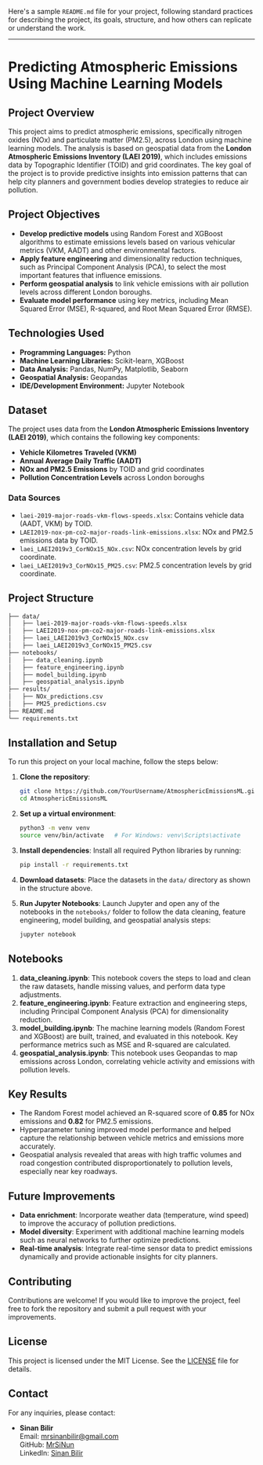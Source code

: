 Here's a sample `README.md` file for your project, following standard practices for describing the project, its goals, structure, and how others can replicate or understand the work.

---

# Predicting Atmospheric Emissions Using Machine Learning Models

## Project Overview

This project aims to predict atmospheric emissions, specifically nitrogen oxides (NOx) and particulate matter (PM2.5), across London using machine learning models. The analysis is based on geospatial data from the **London Atmospheric Emissions Inventory (LAEI 2019)**, which includes emissions data by Topographic Identifier (TOID) and grid coordinates. The key goal of the project is to provide predictive insights into emission patterns that can help city planners and government bodies develop strategies to reduce air pollution.

## Project Objectives
- **Develop predictive models** using Random Forest and XGBoost algorithms to estimate emissions levels based on various vehicular metrics (VKM, AADT) and other environmental factors.
- **Apply feature engineering** and dimensionality reduction techniques, such as Principal Component Analysis (PCA), to select the most important features that influence emissions.
- **Perform geospatial analysis** to link vehicle emissions with air pollution levels across different London boroughs.
- **Evaluate model performance** using key metrics, including Mean Squared Error (MSE), R-squared, and Root Mean Squared Error (RMSE).

## Technologies Used
- **Programming Languages:** Python
- **Machine Learning Libraries:** Scikit-learn, XGBoost
- **Data Analysis:** Pandas, NumPy, Matplotlib, Seaborn
- **Geospatial Analysis:** Geopandas
- **IDE/Development Environment:** Jupyter Notebook

## Dataset
The project uses data from the **London Atmospheric Emissions Inventory (LAEI 2019)**, which contains the following key components:
- **Vehicle Kilometres Traveled (VKM)**
- **Annual Average Daily Traffic (AADT)**
- **NOx and PM2.5 Emissions** by TOID and grid coordinates
- **Pollution Concentration Levels** across London boroughs

### Data Sources
- `laei-2019-major-roads-vkm-flows-speeds.xlsx`: Contains vehicle data (AADT, VKM) by TOID.
- `LAEI2019-nox-pm-co2-major-roads-link-emissions.xlsx`: NOx and PM2.5 emissions data by TOID.
- `laei_LAEI2019v3_CorNOx15_NOx.csv`: NOx concentration levels by grid coordinate.
- `laei_LAEI2019v3_CorNOx15_PM25.csv`: PM2.5 concentration levels by grid coordinate.

## Project Structure
```bash
├── data/
│   ├── laei-2019-major-roads-vkm-flows-speeds.xlsx
│   ├── LAEI2019-nox-pm-co2-major-roads-link-emissions.xlsx
│   ├── laei_LAEI2019v3_CorNOx15_NOx.csv
│   ├── laei_LAEI2019v3_CorNOx15_PM25.csv
├── notebooks/
│   ├── data_cleaning.ipynb
│   ├── feature_engineering.ipynb
│   ├── model_building.ipynb
│   ├── geospatial_analysis.ipynb
├── results/
│   ├── NOx_predictions.csv
│   ├── PM25_predictions.csv
├── README.md
└── requirements.txt
```

## Installation and Setup
To run this project on your local machine, follow the steps below:

1. **Clone the repository**:
   ```bash
   git clone https://github.com/YourUsername/AtmosphericEmissionsML.git
   cd AtmosphericEmissionsML
   ```

2. **Set up a virtual environment**:
   ```bash
   python3 -m venv venv
   source venv/bin/activate   # For Windows: venv\Scripts\activate
   ```

3. **Install dependencies**:
   Install all required Python libraries by running:
   ```bash
   pip install -r requirements.txt
   ```

4. **Download datasets**: Place the datasets in the `data/` directory as shown in the structure above.

5. **Run Jupyter Notebooks**:
   Launch Jupyter and open any of the notebooks in the `notebooks/` folder to follow the data cleaning, feature engineering, model building, and geospatial analysis steps:
   ```bash
   jupyter notebook
   ```

## Notebooks
1. **data_cleaning.ipynb**: This notebook covers the steps to load and clean the raw datasets, handle missing values, and perform data type adjustments.
2. **feature_engineering.ipynb**: Feature extraction and engineering steps, including Principal Component Analysis (PCA) for dimensionality reduction.
3. **model_building.ipynb**: The machine learning models (Random Forest and XGBoost) are built, trained, and evaluated in this notebook. Key performance metrics such as MSE and R-squared are calculated.
4. **geospatial_analysis.ipynb**: This notebook uses Geopandas to map emissions across London, correlating vehicle activity and emissions with pollution levels.

## Key Results
- The Random Forest model achieved an R-squared score of **0.85** for NOx emissions and **0.82** for PM2.5 emissions.
- Hyperparameter tuning improved model performance and helped capture the relationship between vehicle metrics and emissions more accurately.
- Geospatial analysis revealed that areas with high traffic volumes and road congestion contributed disproportionately to pollution levels, especially near key roadways.

## Future Improvements
- **Data enrichment**: Incorporate weather data (temperature, wind speed) to improve the accuracy of pollution predictions.
- **Model diversity**: Experiment with additional machine learning models such as neural networks to further optimize predictions.
- **Real-time analysis**: Integrate real-time sensor data to predict emissions dynamically and provide actionable insights for city planners.

## Contributing
Contributions are welcome! If you would like to improve the project, feel free to fork the repository and submit a pull request with your improvements.

## License
This project is licensed under the MIT License. See the [LICENSE](./LICENSE) file for details.

## Contact
For any inquiries, please contact:
- **Sinan Bilir**  
  Email: [mrsinanbilir@gmail.com](mailto:mrsinanbilir@gmail.com)  
  GitHub: [MrSiNun](https://github.com/MrSiNun)  
  LinkedIn: [Sinan Bilir](https://www.linkedin.com/in/sinanbilir/)

